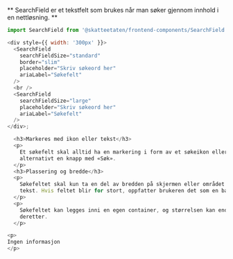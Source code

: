 ** SearchField er et tekstfelt som brukes når man søker gjennom innhold i en nettløsning. **

```js
import SearchField from '@skatteetaten/frontend-components/SearchField';

<div style={{ width: '300px' }}>
  <SearchField
    searchFieldSize="standard"
    border="slim"
    placeholder="Skriv søkeord her"
    ariaLabel="Søkefelt"
  />
  <br />
  <SearchField
    searchFieldSize="large"
    placeholder="Skriv søkeord her"
    ariaLabel="Søkefelt"
  />
</div>;
```

```js noeditor beskrivelse
  <h3>Markeres med ikon eller tekst</h3>
  <p>
    Et søkefelt skal alltid ha en markering i form av et søkeikon eller
    alternativt en knapp med «Søk».
  </p>
  <h3>Plassering og bredde</h3>
  <p>
    Søkefeltet skal kun ta en del av bredden på skjermen eller området for
    tekst. Hvis feltet blir for stort, oppfatter brukeren det som en banner.
  </p>
  <p>
    Søkefeltet kan legges inni en egen container, og størrelsen kan endres
    deretter.
  </p>
```
```js noeditor uu
<p>
Ingen informasjon
</p>
```
